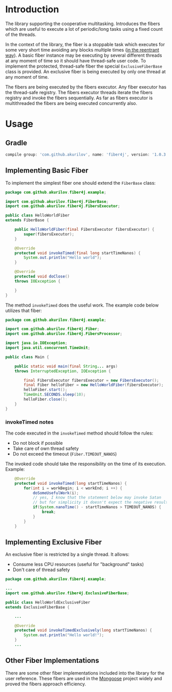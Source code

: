 # Introduction

The library supporting the cooperative multitasking. Introduces the
fibers which are useful to execute a lot of periodic/long tasks using
a fixed count of the threads.

In the context of the library, the fiber is a stoppable task which
executes for some very short time avoiding any blocks multiple times
([in the reentrant way](https://en.wikipedia.org/wiki/Microthread)).
A basic fiber instance may be executing by several different threads
at any moment of time so it should have thread-safe user code. To
implement the protected, thread-safe fiber the special
`ExclusiveFiberBase` class is provided. An exclusive fiber is
being executed by only one thread at any moment of time.

The fibers are being executed by the fibers executor. Any fiber executor
has the thread-safe registry. The fibers executor threads iterate the
fibers registry and invoke the fibers sequentially.
As far as fibers executor is multithreaded the fibers are being
executed concurrently also.

# Usage

## Gradle

```groovy
compile group: 'com.github.akurilov', name: 'fiber4j', version: '1.0.3'
```

## Implementing Basic Fiber

To implement the simplest fiber one should extend the `FiberBase` class:

```java
package com.github.akurilov.fiber4j.example;

import com.github.akurilov.fiber4j.FiberBase;
import com.github.akurilov.fiber4j.FibersExecutor;

public class HelloWorldFiber
extends FiberBase {

    public HelloWorldFiber(final FibersExecutor fibersExecutor) {
        super(fibersExecutor);
    }

    @Override
    protected void invokeTimed(final long startTimeNanos) {
        System.out.println("Hello world");
    }

    @Override
    protected void doClose()
    throws IOException {

    }
}
```

The method `invokeTimed` does the useful work. The example code below
utilizes that fiber:

```java
package com.github.akurilov.fiber4j.example;

import com.github.akurilov.fiber4j.Fiber;
import com.github.akurilov.fiber4j.FibersProcessor;

import java.io.IOException;
import java.util.concurrent.TimeUnit;

public class Main {

    public static void main(final String... args)
    throws InterruptedException, IOException {

        final FibersExecutor fibersExecutor = new FibersExecutor();
        final Fiber helloFiber = new HelloWorldFiber(fibersExecutor);
        helloFiber.start();
        TimeUnit.SECONDS.sleep(10);
        helloFiber.close();
    }
}
```

### invokeTimed notes

The code executed in the `invokeTimed` method should follow the rules:
* Do not block if possible
* Take care of own thread safety
* Do not exceed the timeout (`Fiber.TIMEOUT_NANOS`)

The invoked code should take the responsibility on the time of its
execution. Example:

```java
    @Override
    protected void invokeTimed(long startTimeNanos) {
        for(int i = workBegin; i < workEnd; i ++) {
            doSomeUsefulWork(i);
            // yes, I know that the statement below may invoke Satan
            // but for simplicity it doesn't expect the negative result
            if(System.nanoTime() - startTimeNanos > TIMEOUT_NANOS) {
                break;
            }
        }
    }
```

## Implementing Exclusive Fiber

An exclusive fiber is restricted by a single thread. It allows:
* Consume less CPU resources (useful for "background" tasks)
* Don't care of thread safety

```java
package com.github.akurilov.fiber4j.example;

...
import com.github.akurilov.fiber4j.ExclusiveFiberBase;

public class HelloWorldExclusiveFiber
extends ExclusiveFiberBase {

    ...

    @Override
    protected void invokeTimedExclusively(long startTimeNanos) {
        System.out.println("Hello world!");
    }
    ...
```

## Other Fiber Implementations

There are some other fiber implementations included into the library
 for the user reference. These fibers are used in the
[Mongoose](https://github.com/emc-mongoose/mongoose-base) project widely
and proved the fibers approach efficiency.
